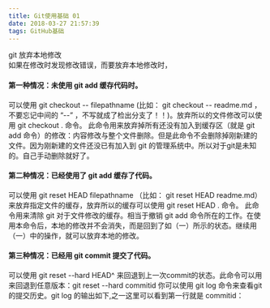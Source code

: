 ```yaml
---
title: Git使用基础 01
date: 2018-03-27 21:57:39
tags: GitHub基础
---
```


git 放弃本地修改  
如果在修改时发现修改错误，而要放弃本地修改时，

#### 第一种情况：未使用 git add 缓存代码时。

可以使用 git checkout -- filepathname (比如： git checkout -- readme.md  ，不要忘记中间的 “--” ，不写就成了检出分支了！！)。放弃所以的文件修改可以使用 git checkout .  命令。
此命令用来放弃掉所有还没有加入到缓存区（就是 git add 命令）的修改：内容修改与整个文件删除。但是此命令不会删除掉刚新建的文件。因为刚新建的文件还没已有加入到 git 的管理系统中。所以对于git是未知的。自己手动删除就好了。



#### 第二种情况：已经使用了  git add 缓存了代码。

可以使用  git reset HEAD filepathname （比如： git reset HEAD readme.md）来放弃指定文件的缓存，放弃所以的缓存可以使用 git reset HEAD . 命令。
此命令用来清除 git  对于文件修改的缓存。相当于撤销 git add 命令所在的工作。在使用本命令后，本地的修改并不会消失，而是回到了如（一）所示的状态。继续用（一）中的操作，就可以放弃本地的修改。



#### 第三种情况：已经用 git commit  提交了代码。

可以使用 git reset --hard HEAD^ 来回退到上一次commit的状态。此命令可以用来回退到任意版本：git reset --hard  commitid
你可以使用 git log 命令来查看git的提交历史。git log 的输出如下,之一这里可以看到第一行就是 commitid：
